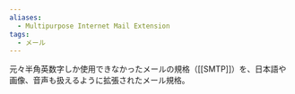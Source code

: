 ```yaml
---
aliases:
  - Multipurpose Internet Mail Extension
tags:
  - メール
---
```

元々半角英数字しか使用できなかったメールの規格（[[SMTP]]）を、日本語や画像、音声も扱えるように拡張されたメール規格。